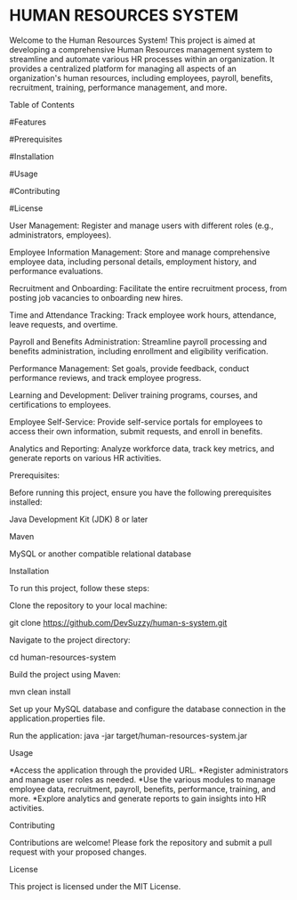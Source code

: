 

HUMAN RESOURCES SYSTEM
======================




Welcome to the Human Resources System! This project is aimed at developing a comprehensive Human Resources management system to streamline and automate various HR processes within an organization. It provides a centralized platform for managing all aspects of an organization's human resources, including employees, payroll, benefits, recruitment, training, performance management, and more.

Table of Contents


#Features


#Prerequisites


#Installation


#Usage


#Contributing


#License


User Management: Register and manage users with different roles (e.g., administrators, employees).

Employee Information Management: Store and manage comprehensive employee data, including personal details, employment history, and performance evaluations.

Recruitment and Onboarding: Facilitate the entire recruitment process, from posting job vacancies to onboarding new hires.

Time and Attendance Tracking: Track employee work hours, attendance, leave requests, and overtime.

Payroll and Benefits Administration: Streamline payroll processing and benefits administration, including enrollment and eligibility verification.

Performance Management: Set goals, provide feedback, conduct performance reviews, and track employee progress.

Learning and Development: Deliver training programs, courses, and certifications to employees.

Employee Self-Service: Provide self-service portals for employees to access their own information, submit requests, and enroll in benefits.

Analytics and Reporting: Analyze workforce data, track key metrics, and generate reports on various HR activities.

Prerequisites:

Before running this project, ensure you have the following prerequisites installed:

Java Development Kit (JDK) 8 or later


Maven

MySQL or another compatible relational database

Installation


To run this project, follow these steps:

Clone the repository to your local machine:


git clone https://github.com/DevSuzzy/human-s-system.git

Navigate to the project directory:


cd human-resources-system

Build the project using Maven:

mvn clean install

Set up your MySQL database and configure the database connection in the application.properties file.

Run the application:
java -jar target/human-resources-system.jar

Usage


*Access the application through the provided URL.
*Register administrators and manage user roles as needed.
*Use the various modules to manage employee data, recruitment, payroll, benefits, performance, training, and more.
*Explore analytics and generate reports to gain insights into HR activities.

Contributing


Contributions are welcome! Please fork the repository and submit a pull request with your proposed changes.

License


This project is licensed under the MIT License.